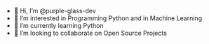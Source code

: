 - 👋 Hi, I’m @purple-glass-dev
- 👀 I’m interested in Programming Python and in Machine Learning
- 🌱 I’m currently learning Python
- 💞️ I’m looking to collaborate on Open Source Projects


<!---
purple-glass-dev/purple-glass-dev is a ✨ special ✨ repository because its `README.md` (this file) appears on your GitHub profile.
You can click the Preview link to take a look at your changes.
--->
